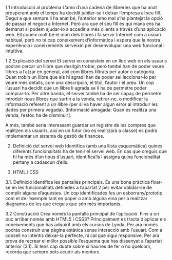 1.1 Introducció al problema
L’amo d’una cadena de llibreries que ha anat prosperant amb el temps ha decidit jubilar-se i deixar l’empresa al seu fill. Degut a que sempre li ha anat bé, l’anterior amo mai s’ha plantejat la opció de passar el negoci a Internet. Però ara que el seu fill és qui mana ens ha demanat si podem ajudar-lo a accedir a més clients a través d’una aplicació web. Ell coneix molt bé el món dels llibres i fa servir Internet com a usuari habitual, però no té cap coneixement d’informàtica i espera que la nostra experiència i coneixements serveixin per desenvolupar una web funcional i intuïtiva.

1.2 Explicació del servei
El servei en consisteix en un lloc web on els usuaris podran cercar un llibre que desitgin trobar, però també han de poder veure llibres a l’atzar en general, així com llibres filtrats per autor o categoria. Quan trobin un llibre que els hi agradi han de poder sel·leccionar-lo per veure més detalls, com una descripció, el títol, l’autor i el preu. Un cop l’usuari ha decidit que un llibre li agrada se li ha de permetre poder comprar-lo.
Per altre banda, el servei també ha de ser capaç de permetre introduir nous llibres que surtin a la venda, retirar-ne,  o modificar la informació referent a un llibre (per si va haver algun error al introduir les dades per primera vegada).
[Informació amagada: Quan es realitza una venda, l’estoc ha de disminuir].

A més, també seria interessant guardar un registre de les compres que realitzen els usuaris, així en un futur (no es realitzarà a classe) es podrà implementar un sistema de gestió de finances.


2. Definició del servei web
Identifica (amb una llista esquemàtica) quines diferents funcionalitats ha de tenir el servei web. En cas que creguis que hi ha més d’un tipus d’usuari, identifica’ls i assigna quina funcionalitat pertany a cadascun d’ells.


3. HTML i CSS

3.1. Definició
Identifica les pantalles principals. És una bona pràctica fixar-se en les funcionalitats definides a l’apartat 2 per evitar oblidar-se de complir alguna d’aquestes. Un cop identificades fes un esborrany/prototip com el de l’exemple tant en paper o amb alguna eina per a realitzar diagrames de les que creguis que són més importants.

3.2 Construcció
Crea només la pantalla principal de l’aplicació. 
Fins a on puc arribar només amb HTML5 i CSS3?
Principalment es tracta d’aplicar els coneixements que has adquirit amb els cursos de Lynda. Per ara només podràs construir una pàgina estàtica sense interacció amb l’usuari. Com a consell no intentis deixar-la perfecte, ni cal que sigui responsive. Per ara prova de recrear el millor possible l’esquema que has dissenyat a l’apartat anterior (3.1). Si tens cap dubte sobre si hauries de fer o no quelcom, recorda que sempre pots acudir als mentors.
